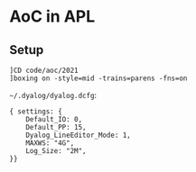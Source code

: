 # AoC in APL

## Setup

```
]CD code/aoc/2021
]boxing on -style=mid -trains=parens -fns=on
```

`~/.dyalog/dyalog.dcfg`:

```
{ settings: {
	Default_IO: 0,
	Default_PP: 15,
	Dyalog_LineEditor_Mode: 1,
	MAXWS: "4G",
	Log_Size: "2M",
}}
```